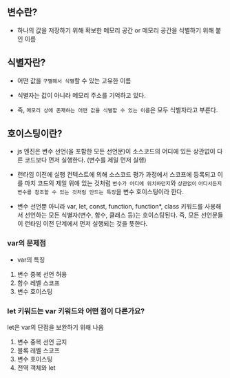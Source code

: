 ## 변수란?

- 하나의 값을 저장하기 위해 확보한 메모리 공간 or 메모리 공간을 식별하기 위해 붙인 이름

## 식별자란?

- 어떤 값을 `구별해서 식별`할 수 있는 고유한 이름

- 식별자는 값이 아니라 메모리 주소를 기억하고 있다.
- 즉, `메모리 상에 존재하는 어떤 값을 식별할 수 있는 이름`은 모두 식별자라고 부른다.

## 호이스팅이란?

- js 엔진은 변수 선언(을 포함한 모든 선언문)이 소스코드의 어디에 있든 상관없이 다른 코드보다 먼저 실행한다.
  (변수를 제일 먼저 실행)
- 런타임 이전에 실행 컨텍스트에 의해 소스코드 평가 과정에서 스코프에 등록되고 이를 마치 코드의 제일 위에 있는 것처럼 `변수가 어디에 위치하던지`와 `상관없이` `어디서든지 변수를 참조할 수 있는 것처럼 만드는 특징`을 변수 호이스팅이라 한다.

- 변수 선언뿐 아니라 var, let, const, function, function\*, class 키워드를 사용해서 선언하는 모든 식별자(변수, 함수, 클래스 등)는 호이스팅된다.
  즉, 모든 선언문들이 런타임 이전 단계에서 먼저 실행되는 것을 뜻한다.

### var의 문제점

- var의 특징

1. 변수 중복 선언 허용
2. 함수 레벨 스코프
3. 변수 호이스팅

### let 키워드는 var 키워드와 어떤 점이 다른가요?

let은 var의 단점을 보완하기 위해 나옴

1. 변수 중복 선언 금지
2. 블록 레벨 스코프
3. 변수 호이스팅
4. 전역 객체와 let

